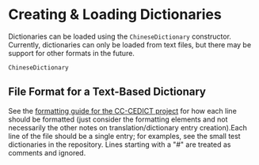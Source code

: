 # Creating & Loading Dictionaries
Dictionaries can be loaded using the `ChineseDictionary` constructor. Currently, dictionaries can only be loaded from text files, but there may be support for other formats in the future.

```@docs
ChineseDictionary
```

## File Format for a Text-Based Dictionary
See the [formatting guide for the CC-CEDICT project](https://cc-cedict.org/wiki/format:syntax) for how each line should be formatted (just consider the formatting elements and not necessarily the other notes on translation/dictionary entry creation).Each line of the file should be a single entry; for examples, see the small test dictionaries in the repository. Lines starting with a "#" are treated as comments and ignored.
